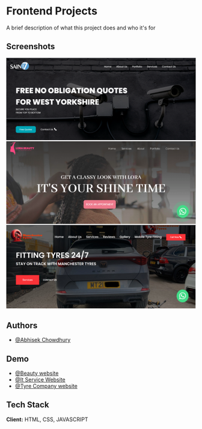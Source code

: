 
# Frontend Projects

A brief description of what this project does and who it's for


## Screenshots

![App Screenshot](/Screenshot/itwebss.png)
![App Screenshot](/Screenshot/lorabeauty-ss.png)
![App Screenshot](/Screenshot/tyre%20website%20ss.png)



## Authors

- [@Abhisek Chowdhury](https://github.com/Abhisek-Chowdhury-19)


## Demo

- [@Beauty website](https://lora-beauty.netlify.app/)
- [@It Service Website](https://saint7.netlify.app/)
- [@Tyre Company website](https://manchestermobiletyre.netlify.app/)




## Tech Stack

**Client:** HTML, CSS, JAVASCRIPT




